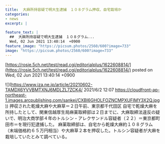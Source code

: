 ```yaml
---
title:  大麻所持容疑で明大生逮捕　１０８グラム押収、自宅栽培か  
categories:
- news
excerpt: |
  
feature_text: |
  ##  大麻所持容疑で明大生逮捕　１０８グラム...
  Wed, 02 Jun 2021 13:40:14  +0900
feature_image: "https://picsum.photos/2560/600?image=733"
image: "https://picsum.photos/2560/600?image=733"
---
```


[https://rosie.5ch.net/test/read.cgi/editorialplus/1622608814/](https://rosie.5ch.net/test/read.cgi/editorialplus/1622608814/)
posted on Wed, 02 Jun 2021 13:40:14  +0900

<!--more-->

![](https://www.iza.ne.jp/article/20210602-TAMDX6YVVBMTXNJ6MDLZL7ZCK4/ 2021/6/2 12:07 [https://cloudfront-ap-northeast-1.images.arcpublishing.com/sankei/CXBI6GHOLFOZNCMPXUFIMY3X2Q.jpg)](https://cloudfront-ap-northeast-1.images.arcpublishing.com/sankei/CXBI6GHOLFOZNCMPXUFIMY3X2Q.jpg)) 押収された乾燥大麻や大麻草＝２日午前、東京都千代田区 自宅で乾燥大麻を所持したとして、関東信越厚生局麻薬取締部は２日までに、大麻取締法違反の疑いで、明治大商学部４年のトルシン・アレクサンドル容疑者（２２）＝東京都町田市＝を現行犯逮捕した。 麻薬取締部は、自宅から乾燥大麻約１０８グラム（末端価格約６５万円相当）や大麻草２本を押収した。トルシン容疑者が大麻を栽培していたとみて調べている。
